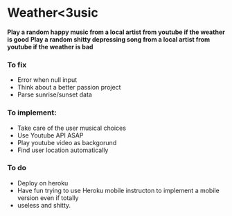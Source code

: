 # Weather<3usic

**Play a random happy music from a local artist from youtube if the weather is good**
**Play a random shitty depressing song from a local artist from youtube if the weather is bad**

### To fix

* Error when null input
* Think about a better passion project
* Parse sunrise/sunset data

### To implement:

* Take care of the user musical choices
* Use Youtube API ASAP
* Play youtube video as backgorund
* Find user location automatically

### To do

* Deploy on heroku
* Have fun trying to use Heroku mobile instructon to implement a mobile version even if totally
* useless and shitty.